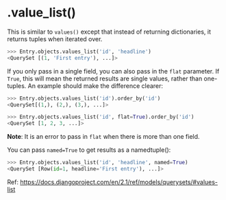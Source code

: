 # .value_list()

This is similar to `values()` except that instead of returning dictionaries, it returns tuples when iterated over.
```python
>>> Entry.objects.values_list('id', 'headline')
<QuerySet [(1, 'First entry'), ...]>
```

If you only pass in a single field, you can also pass in the `flat` parameter. If `True`, this will mean the returned results are single values, rather than one-tuples. An example should make the difference clearer:
```python
>>> Entry.objects.values_list('id').order_by('id')
<QuerySet[(1,), (2,), (3,), ...]>

>>> Entry.objects.values_list('id', flat=True).order_by('id')
<QuerySet [1, 2, 3, ...]>
```

**Note**: It is an error to pass in `flat` when there is more than one field.

You can pass `named=True` to get results as a namedtuple():
```python
>>> Entry.objects.values_list('id', 'headline', named=True)
<QuerySet [Row(id=1, headline='First entry'), ...]>
```

Ref: https://docs.djangoproject.com/en/2.1/ref/models/querysets/#values-list
